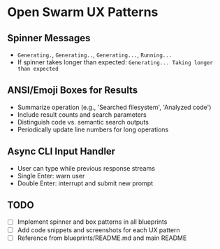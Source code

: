 # Open Swarm UX Patterns

## Spinner Messages
- `Generating.`, `Generating..`, `Generating...`, `Running...`
- If spinner takes longer than expected: `Generating... Taking longer than expected`

## ANSI/Emoji Boxes for Results
- Summarize operation (e.g., 'Searched filesystem', 'Analyzed code')
- Include result counts and search parameters
- Distinguish code vs. semantic search outputs
- Periodically update line numbers for long operations

## Async CLI Input Handler
- User can type while previous response streams
- Single Enter: warn user
- Double Enter: interrupt and submit new prompt

## TODO
- [ ] Implement spinner and box patterns in all blueprints
- [ ] Add code snippets and screenshots for each UX pattern
- [ ] Reference from blueprints/README.md and main README
